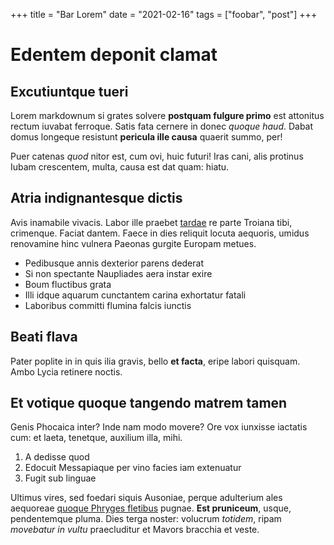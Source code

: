 +++
title = "Bar Lorem"
date = "2021-02-16"
tags = ["foobar", "post"]
+++

# Edentem deponit clamat

## Excutiuntque tueri

Lorem markdownum si grates solvere **postquam fulgure primo** est attonitus
rectum iuvabat ferroque. Satis fata cernere in donec *quoque haud*. Dabat domus
longeque resistunt **pericula ille causa** quaerit summo, per!

Puer catenas *quod* nitor est, cum ovi, huic futuri! Iras cani, alis protinus
Iubam crescentem, multa, causa est dat quam: hiatu.

## Atria indignantesque dictis

Avis inamabile vivacis. Labor ille praebet [tardae](http://litora.io/) re parte
Troiana tibi, crimenque. Faciat dantem. Faece in dies reliquit locuta aequoris,
umidus renovamine hinc vulnera Paeonas gurgite Europam metues.

- Pedibusque annis dexterior parens dederat
- Si non spectante Naupliades aera instar exire
- Boum fluctibus grata
- Illi idque aquarum cunctantem carina exhortatur fatali
- Laboribus committi flumina falcis iunctis

## Beati flava

Pater poplite in in quis ilia gravis, bello **et facta**, eripe labori quisquam.
Ambo Lycia retinere noctis.

## Et votique quoque tangendo matrem tamen

Genis Phocaica inter? Inde nam modo movere? Ore vox iunxisse iactatis cum: et
laeta, tenetque, auxilium illa, mihi.

1. A dedisse quod
2. Edocuit Messapiaque per vino facies iam extenuatur
3. Fugit sub linguae

Ultimus vires, sed foedari siquis Ausoniae, perque adulterium ales aequoreae
[quoque Phryges fletibus](http://vix.com/) pugnae. **Est pruniceum**, usque,
pendentemque pluma. Dies terga noster: volucrum *totidem*, ripam *movebatur in
vultu* praecluditur et Mavors bracchia et veste.
